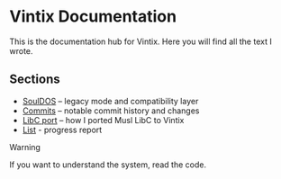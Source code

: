 # Vintix Documentation

This is the documentation hub for Vintix. Here you will find all the text I wrote.

## Sections

- [SoulDOS](SoulDOS.md) – legacy mode and compatibility layer
- [Commits](Commits.md) – notable commit history and changes
- [LibC port](Io.md) – how I ported Musl LibC to Vintix
- [List](List.md) - progress report

> [!WARNING]
> If you want to understand the system, read the code.